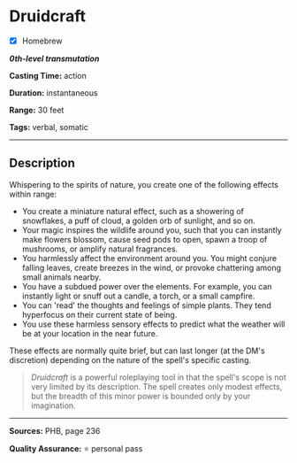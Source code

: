 # Druidcraft

- [x] Homebrew

***0th-level transmutation***

**Casting Time:** action

**Duration:** instantaneous

**Range:** 30 feet

**Tags:** verbal, somatic

---

## Description
Whispering to the spirits of nature, you create one of the following effects within range:
- You create a miniature natural effect, such as a showering of snowflakes, a puff of cloud, a golden orb of sunlight, and so on.
- Your magic inspires the wildlife around you, such that you can instantly make flowers blossom, cause seed pods to open, spawn a troop of mushrooms, or amplify natural fragrances.
- You harmlessly affect the environment around you.
	You might conjure falling leaves, create breezes in the wind, or provoke chattering among small animals nearby.
- You have a subdued power over the elements.
	For example, you can instantly light or snuff out a candle, a torch, or a small campfire.
- You can 'read' the thoughts and feelings of simple plants.
	They tend hyperfocus on their current state of being.
- You use these harmless sensory effects to predict what the weather will be at your location in the near future.

These effects are normally quite brief, but can last longer (at the DM's discretion) depending on the nature of the spell's specific casting.

> *Druidcraft* is a powerful roleplaying tool in that the spell's scope is not very limited by its description.
> The spell creates only modest effects, but the breadth of this minor power is bounded only by your imagination.

---

**Sources:** PHB, page 236

**Quality Assurance:** :star: personal pass

